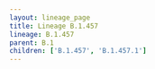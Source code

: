 ```yaml
---
layout: lineage_page
title: Lineage B.1.457
lineage: B.1.457
parent: B.1
children: ['B.1.457', 'B.1.457.1']
---
```

